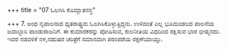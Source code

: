 +++
title = "07 ಓಲಗಿಸಿ ಕೊಮ್ಬಾತನನ್ಧ"

+++
7. ಅಂಧ ನೃಪಾಲನಾದ ಧೃತರಾಷ್ಟ್ರನು ಓಲಗಿಸಿಕೊಳ್ಳುತ್ತಿದ್ದನು. ಉಳಿದಂತೆ ಎಲ್ಲ ಭೂಮಂಡಲದ ಪಾಲನೆಯ ಜವಾಬ್ದಾರಿ ಪಾಂಡುರಾಜನಿಗೆ. ಈ ಕುಮಾರಕರನ್ನು ಪೋಷಿಸುವ, ಕುಲನೀತಿಯ ವಿಧದಿಂದ ರಕ್ಷಿಸುವ ಭಾರ ಭೀಷ್ಮನದು. ಇವರ ನಡವಳಿಕೆ ನಳ,ನಹುಷರ ಚರಿತ್ರೆಗೆ ಸಮಾನವಾಗಿ ಪರಂಪರೆಯ ರಕ್ಷಣೆಯಾಯ್ತು.